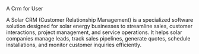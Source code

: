 

A Crm for User

A Solar CRM (Customer Relationship Management) is a specialized software solution designed for solar energy businesses to streamline sales, customer interactions, project management, and service operations. It helps solar companies manage leads, track sales pipelines, generate quotes, schedule installations, and monitor customer inquiries efficiently.